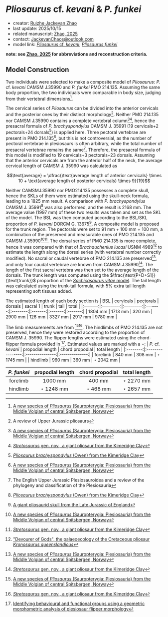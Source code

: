 # *Pliosaurus* cf. *kevani* & *P. funkei*

- creator: [Ruizhe Jackevan Zhao](https://orcid.org/0009-0001-4869-3008) 
- last update: 2025/10/15
- related manuscript: [Zhao, 2025](https://doi.org/10.1101/2024.02.15.578844)
- contact: JackevanChaos@outlook.com
- model link: [*Pliosaurus* cf. *kevani*](https://github.com/Pliosaurus-kevani/Mundus-Cyclus/blob/main/Plesiosauria/Pliosaurus%20cf.%20kevani%20%26%20funkei/Pliosaurus%20funkei.pdf);
[*Pliosaurus funkei*](https://github.com/Pliosaurus-kevani/Mundus-Cyclus/blob/main/Plesiosauria/Pliosaurus%20cf.%20kevani%20%26%20funkei/Pliosaurus%20funkei.pdf)

**note: see [Zhao, 2025](https://doi.org/10.1101/2024.02.15.578844) for abbreviations and reconstruction criteria.**

## Model Construction
Two individuals were selected to make a composite model of *Pliosaurus*: 
*P.* cf. *kevani* CAMSM J.35990 and *P. funkei* PMO 214.135. Assuming the same body proportion, the two individuals were
comparable in body size, judging from their vertebral dimensions[^1].

The cervical series of *Pliosaurus* can be divided into the anterior cervicals and the
posterior ones by their distinct morphology[^2]. Neither PMO 214.135 nor CAMSM J.35990 contains
a complete vertebral column[^1][^3], hence the presacral formula of *P. brachyspondylus* CAMSM J. 35991
(19 cervicals+2 pectorals+24 dorsals[^4]) is applied here. Three pectoral vertebrae are present in PMO 214.135[^1], but this is
not controversial, as the number of pectoral vertebrae in plesiosaurs is often arbitrary, while the total
number of presacral vertebrae remains the same[^5]. Therefore, the presacral formula of this model is
modified to 19 cervicals+3 pectorals+23 dorsals. Assuming that the anterior cervicals are from the anterior half of the
neck, the average cervical length of CAMSM J. 35990 was calculated as  

$$\text{average} = \dfrac{\text{average length of anterior cervicals} \times 10 + \text{average length of posterior cervicals} \times 9}{19}$$

Neither CAMSMJ.35990 nor PMO214.135 possesses a complete skull, hence the SKLs of them
were estimated using the skull-neck formula, leading to a 1825 mm result. A comparison
with *P. brachyspondylus* CAMSM J. 35991[^4] was also performed, and the result is 2168 mm. The
average value (1997 mm) of these two results was taken and set as the SKL of the model.
The BSL was then computed according to the BSL/SKL proportion of *P. kevani* DORCM G. 13675[^6].
A composite model is proposed for the trunk region. The pectorals were set to 91 mm + 100 mm + 100 mm, a combination of the preserved and measurable ones of PMO 214.135 and
CAMSM J.35990[^1][^3]. The dorsal series of PMO 214.135 is more complete, hence it was
compared with that of *Brachauchenius lucasi* USNM 4989[^7] to estimate the length along the dorsal
series (with vertebral number correctly modified). No sacral or caudal vertebrae of PMO 214.135 are preserved[^1], and only four caudal vertebrae are known from CAMSM J.35990[^3]. The length of the first sacral vertebra was then set to the average length
of the dorsals. The trunk length was computed using the $\frac{\text{P+D+S1}}{\text{trunk}}$ proportion of the
[*Sachicasaurus vitae* model](https://github.com/Pliosaurus-kevani/Mundus-Cyclus/tree/main/Plesiosauria/Sachicasaurus%20vitae).
The tail length was calculated using the trunk-tail formula, with 5% extra tail length representing soft tissues added.

The estimated length of each body section is
| BSL     | cervicals | pectorals | dorsals | sacral 1 | trunk   | tail    | total   |
|:-------:|:---------:|:---------:|:-------:|:--------:|:-------:|:-------:|:-------:|
| 1804 mm | 1713 mm   | 320 mm    | 2900 mm | 126 mm   | 3327 mm | 2917 mm | 9780 mm |

The limb measurements are from [^1][^3]. The hindlimbs of PMO 214.135 are not preserved, hence they were restored
according to the proportion of CAMSM J. 35990. The flipper lengths were estimated using the chord-flipper formula provided in [^8].
Estimated values are marked with a $\star$:
|    *P.* cf. *kevani*      | propodial length | chord propodial | total length   |
|:--------:|:----------------:|:---------------:|:--------------:|
| forelimb | 840 mm           | 308 mm          | $\star$ 1745 mm |
| hindlimb | 960 mm           | 360 mm          | $\star$ 2042 mm |

|    *P. funkei*      | propodial length | chord propodial | total length   |
|:--------:|:----------------:|:---------------:|:--------------:|
| forelimb | 1000 mm           | 400 mm          | $\star$ 2270 mm |
| hindlimb | $\star$ 1248 mm           | $\star$ 468 mm          | $\star$ 2657 mm |


[^1]: [A new species of *Pliosaurus* (Sauropterygia: Plesiosauria) from the Middle Volgian of central Spitsbergen, Norway](https://www.geologi.no/images/NJG_articles/NJG_2_3_2012_13_Knutsen_etal_Scr.pdf)
[^2]: A review of Upper Jurassic pliosaurs
[^3]: [*Stretosaurus* gen. nov., a giant pliosaur from the Kimeridge Clay](https://www.palass.org/publications/palaeontology-journal/archive/2/1/article_pp39-55)
[^4]: [*Pliosaurus brachyspondylus* (Owen) from the Kimeridge Clay](https://www.palass.org/publications/palaeontology-journal/archive/1/4/article_pp283-291)
[^5]: The English Upper Jurassic Plesiosauroidea and a review of the phylogeny and classification of the Plesiosauria
[^6]: [A giant pliosaurid skull from the Late Jurassic of England](https://doi.org/10.1371/journal.pone.0065989)
[^7]: ["Devourer of Gods", the palaeoecology of the Cretaceous pliosaur *Kronosaurus queenslandicus*](https://ogma.newcastle.edu.au/vital/access/manager/Repository/uon:12164)
[^8]: [Identifying behavioural and functional groups using a geometric morphometric analysis of plesiosaur flipper morphology](https://research.manchester.ac.uk/en/studentTheses/identifying-behavioural-and-functional-groups-using-a-geometric-m)
